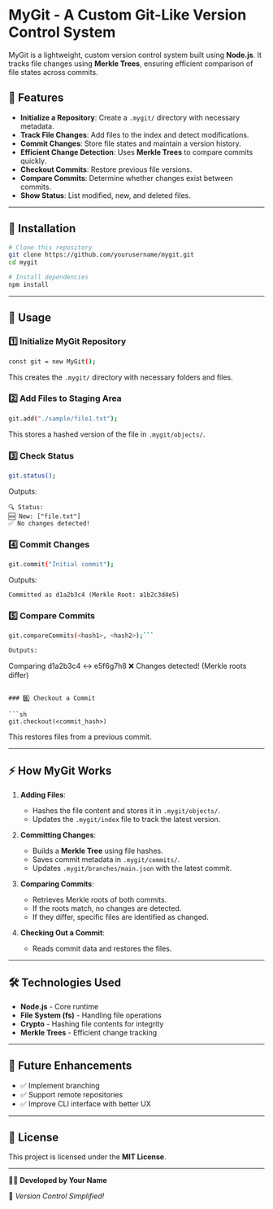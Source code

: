 # MyGit - A Custom Git-Like Version Control System

MyGit is a lightweight, custom version control system built using **Node.js**. It tracks file changes using **Merkle Trees**, ensuring efficient comparison of file states across commits.

## 🚀 Features

- **Initialize a Repository**: Create a `.mygit/` directory with necessary metadata.
- **Track File Changes**: Add files to the index and detect modifications.
- **Commit Changes**: Store file states and maintain a version history.
- **Efficient Change Detection**: Uses **Merkle Trees** to compare commits quickly.
- **Checkout Commits**: Restore previous file versions.
- **Compare Commits**: Determine whether changes exist between commits.
- **Show Status**: List modified, new, and deleted files.

---

## 📌 Installation

```sh
# Clone this repository
git clone https://github.com/yourusername/mygit.git
cd mygit

# Install dependencies
npm install
```

---

## 📖 Usage

### 1️⃣ Initialize MyGit Repository

```sh
const git = new MyGit();
```

This creates the `.mygit/` directory with necessary folders and files.

### 2️⃣ Add Files to Staging Area

```sh
git.add("./sample/file1.txt");
```

This stores a hashed version of the file in `.mygit/objects/`.

### 3️⃣ Check Status

```sh
git.status();
```

Outputs:

```
🔍 Status:
🆕 New: ["file.txt"]
✅ No changes detected!
```

### 4️⃣ Commit Changes

```sh
git.commit("Initial commit");
```

Outputs:

```
Committed as d1a2b3c4 (Merkle Root: a1b2c3d4e5)
```

### 5️⃣ Compare Commits

````sh
git.compareCommits(<hash1>, <hash2>);```

Outputs:

````

Comparing d1a2b3c4 ↔ e5f6g7h8
❌ Changes detected! (Merkle roots differ)

````

### 6️⃣ Checkout a Commit

```sh
git.checkout(<commit_hash>)
````

This restores files from a previous commit.

---

## ⚡ How MyGit Works

1. **Adding Files**:

   - Hashes the file content and stores it in `.mygit/objects/`.
   - Updates the `.mygit/index` file to track the latest version.

2. **Committing Changes**:

   - Builds a **Merkle Tree** using file hashes.
   - Saves commit metadata in `.mygit/commits/`.
   - Updates `.mygit/branches/main.json` with the latest commit.

3. **Comparing Commits**:

   - Retrieves Merkle roots of both commits.
   - If the roots match, no changes are detected.
   - If they differ, specific files are identified as changed.

4. **Checking Out a Commit**:
   - Reads commit data and restores the files.

---

## 🛠 Technologies Used

- **Node.js** - Core runtime
- **File System (fs)** - Handling file operations
- **Crypto** - Hashing file contents for integrity
- **Merkle Trees** - Efficient change tracking

---

## 🎯 Future Enhancements

- ✅ Implement branching
- ✅ Support remote repositories
- ✅ Improve CLI interface with better UX

---

## 📝 License

This project is licensed under the **MIT License**.

---

👨‍💻 **Developed by Your Name**

📌 _Version Control Simplified!_
